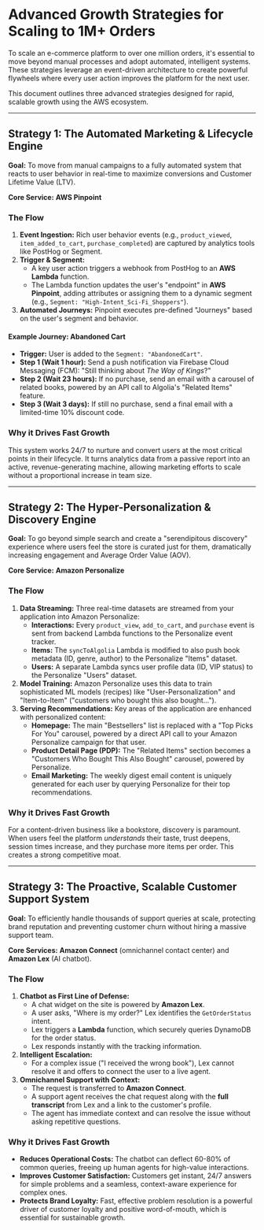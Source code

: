 # Advanced Growth Strategies for Scaling to 1M+ Orders

To scale an e-commerce platform to over one million orders, it's essential to move beyond manual processes and adopt automated, intelligent systems. These strategies leverage an event-driven architecture to create powerful flywheels where every user action improves the platform for the next user.

This document outlines three advanced strategies designed for rapid, scalable growth using the AWS ecosystem.

---

## Strategy 1: The Automated Marketing & Lifecycle Engine

**Goal:** To move from manual campaigns to a fully automated system that reacts to user behavior in real-time to maximize conversions and Customer Lifetime Value (LTV).

**Core Service:** **AWS Pinpoint**

### The Flow

1.  **Event Ingestion:** Rich user behavior events (e.g., `product_viewed`, `item_added_to_cart`, `purchase_completed`) are captured by analytics tools like PostHog or Segment.
2.  **Trigger & Segment:**
    *   A key user action triggers a webhook from PostHog to an **AWS Lambda** function.
    *   The Lambda function updates the user's "endpoint" in **AWS Pinpoint**, adding attributes or assigning them to a dynamic segment (e.g., `Segment: "High-Intent_Sci-Fi_Shoppers"`).
3.  **Automated Journeys:** Pinpoint executes pre-defined "Journeys" based on the user's segment and behavior.

#### Example Journey: Abandoned Cart

*   **Trigger:** User is added to the `Segment: "AbandonedCart"`.
*   **Step 1 (Wait 1 hour):** Send a push notification via Firebase Cloud Messaging (FCM): "Still thinking about *The Way of Kings*?"
*   **Step 2 (Wait 23 hours):** If no purchase, send an email with a carousel of related books, powered by an API call to Algolia's "Related Items" feature.
*   **Step 3 (Wait 3 days):** If still no purchase, send a final email with a limited-time 10% discount code.

### Why it Drives Fast Growth

This system works 24/7 to nurture and convert users at the most critical points in their lifecycle. It turns analytics data from a passive report into an active, revenue-generating machine, allowing marketing efforts to scale without a proportional increase in team size.

---

## Strategy 2: The Hyper-Personalization & Discovery Engine

**Goal:** To go beyond simple search and create a "serendipitous discovery" experience where users feel the store is curated just for them, dramatically increasing engagement and Average Order Value (AOV).

**Core Service:** **Amazon Personalize**

### The Flow

1.  **Data Streaming:** Three real-time datasets are streamed from your application into Amazon Personalize:
    *   **Interactions:** Every `product_view`, `add_to_cart`, and `purchase` event is sent from backend Lambda functions to the Personalize event tracker.
    *   **Items:** The `syncToAlgolia` Lambda is modified to also push book metadata (ID, genre, author) to the Personalize "Items" dataset.
    *   **Users:** A separate Lambda syncs user profile data (ID, VIP status) to the Personalize "Users" dataset.
2.  **Model Training:** Amazon Personalize uses this data to train sophisticated ML models (recipes) like "User-Personalization" and "Item-to-Item" ("customers who bought this also bought...").
3.  **Serving Recommendations:** Key areas of the application are enhanced with personalized content:
    *   **Homepage:** The main "Bestsellers" list is replaced with a "Top Picks For You" carousel, powered by a direct API call to your Amazon Personalize campaign for that user.
    *   **Product Detail Page (PDP):** The "Related Items" section becomes a "Customers Who Bought This Also Bought" carousel, powered by Personalize.
    *   **Email Marketing:** The weekly digest email content is uniquely generated for each user by querying Personalize for their top recommendations.

### Why it Drives Fast Growth

For a content-driven business like a bookstore, discovery is paramount. When users feel the platform *understands* their taste, trust deepens, session times increase, and they purchase more items per order. This creates a strong competitive moat.

---

## Strategy 3: The Proactive, Scalable Customer Support System

**Goal:** To efficiently handle thousands of support queries at scale, protecting brand reputation and preventing customer churn without hiring a massive support team.

**Core Services:** **Amazon Connect** (omnichannel contact center) and **Amazon Lex** (AI chatbot).

### The Flow

1.  **Chatbot as First Line of Defense:**
    *   A chat widget on the site is powered by **Amazon Lex**.
    *   A user asks, "Where is my order?" Lex identifies the `GetOrderStatus` intent.
    *   Lex triggers a **Lambda** function, which securely queries DynamoDB for the order status.
    *   Lex responds instantly with the tracking information.
2.  **Intelligent Escalation:**
    *   For a complex issue ("I received the wrong book"), Lex cannot resolve it and offers to connect the user to a live agent.
3.  **Omnichannel Support with Context:**
    *   The request is transferred to **Amazon Connect**.
    *   A support agent receives the chat request along with the **full transcript** from Lex and a link to the customer's profile.
    *   The agent has immediate context and can resolve the issue without asking repetitive questions.

### Why it Drives Fast Growth

*   **Reduces Operational Costs:** The chatbot can deflect 60-80% of common queries, freeing up human agents for high-value interactions.
*   **Improves Customer Satisfaction:** Customers get instant, 24/7 answers for simple problems and a seamless, context-aware experience for complex ones.
*   **Protects Brand Loyalty:** Fast, effective problem resolution is a powerful driver of customer loyalty and positive word-of-mouth, which is essential for sustainable growth.
